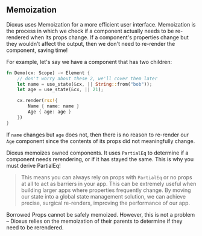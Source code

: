 
## Memoization

Dioxus uses Memoization for a more efficient user interface. Memoization is the process in which we check if a component actually needs to be re-rendered when its props change. If a component's properties change but they wouldn't affect the output, then we don't need to re-render the component, saving time!

For example, let's say we have a component that has two children:

```rust
fn Demo(cx: Scope) -> Element {
    // don't worry about these 2, we'll cover them later
    let name = use_state(&cx, || String::from("bob"));
    let age = use_state(&cx, || 21);

    cx.render(rsx!{
        Name { name: name }
        Age { age: age }
    })
}
```

If `name` changes but `age` does not, then there is no reason to re-render our `Age` component since the contents of its props did not meaningfully change.

Dioxus memoizes owned components. It uses `PartialEq` to determine if a component needs rerendering, or if it has stayed the same. This is why you must derive PartialEq!

> This means you can always rely on props with `PartialEq` or no props at all to act as barriers in your app. This can be extremely useful when building larger apps where properties frequently change. By moving our state into a global state management solution, we can achieve precise, surgical re-renders, improving the performance of our app.

Borrowed Props cannot be safely memoized. However, this is not a problem – Dioxus relies on the memoization of their parents to determine if they need to be rerendered.

